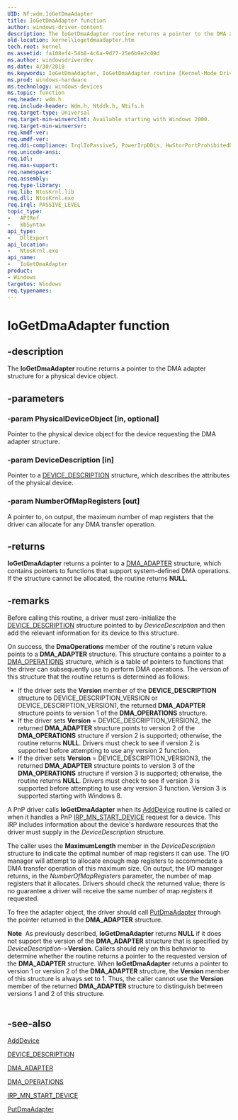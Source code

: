 ```yaml
---
UID: NF:wdm.IoGetDmaAdapter
title: IoGetDmaAdapter function
author: windows-driver-content
description: The IoGetDmaAdapter routine returns a pointer to the DMA adapter structure for a physical device object.
old-location: kernel\iogetdmaadapter.htm
tech.root: kernel
ms.assetid: fa108ef4-54b8-4c6a-9d77-25e6b9e2c09d
ms.author: windowsdriverdev
ms.date: 4/30/2018
ms.keywords: IoGetDmaAdapter, IoGetDmaAdapter routine [Kernel-Mode Driver Architecture], k104_36398d16-2a22-4a85-a260-265aa9c54bbd.xml, kernel.iogetdmaadapter, wdm/IoGetDmaAdapter
ms.prod: windows-hardware
ms.technology: windows-devices
ms.topic: function
req.header: wdm.h
req.include-header: Wdm.h, Ntddk.h, Ntifs.h
req.target-type: Universal
req.target-min-winverclnt: Available starting with Windows 2000.
req.target-min-winversvr: 
req.kmdf-ver: 
req.umdf-ver: 
req.ddi-compliance: IrqlIoPassive5, PowerIrpDDis, HwStorPortProhibitedDDIs
req.unicode-ansi: 
req.idl: 
req.max-support: 
req.namespace: 
req.assembly: 
req.type-library: 
req.lib: NtosKrnl.lib
req.dll: NtosKrnl.exe
req.irql: PASSIVE_LEVEL
topic_type:
-	APIRef
-	kbSyntax
api_type:
-	DllExport
api_location:
-	NtosKrnl.exe
api_name:
-	IoGetDmaAdapter
product:
- Windows
targetos: Windows
req.typenames: 
---
```


# IoGetDmaAdapter function


## -description


The <b>IoGetDmaAdapter</b> routine returns a pointer to the DMA adapter structure for a physical device object.


## -parameters




### -param PhysicalDeviceObject [in, optional]

Pointer to the physical device object for the device requesting the DMA adapter structure.


### -param DeviceDescription [in]

Pointer to a <a href="https://msdn.microsoft.com/library/windows/hardware/ff543107">DEVICE_DESCRIPTION</a> structure, which describes the attributes of the physical device. 


### -param NumberOfMapRegisters [out]

A pointer to, on output, the maximum number of map registers that the driver can allocate for any DMA transfer operation. 


## -returns



<b>IoGetDmaAdapter</b> returns a pointer to a <a href="https://msdn.microsoft.com/library/windows/hardware/ff544062">DMA_ADAPTER</a> structure, which contains pointers to functions that support system-defined DMA operations. If the structure cannot be allocated, the routine returns <b>NULL</b>. 




## -remarks



Before calling this routine, a driver must zero-initialize the <a href="https://msdn.microsoft.com/library/windows/hardware/ff543107">DEVICE_DESCRIPTION</a> structure pointed to by <i>DeviceDescription</i> and then add the relevant information for its device to this structure.

On success, the <b>DmaOperations</b> member of the routine's return value points to a <b>DMA_ADAPTER</b> structure. This structure contains a pointer to a <a href="https://msdn.microsoft.com/library/windows/hardware/ff544071">DMA_OPERATIONS</a> structure, which is a table of pointers to functions that the driver can subsequently use to perform DMA operations. The version of this structure that the routine returns is determined as follows:

<ul>
<li> If the driver sets the <b>Version</b> member of the <b>DEVICE_DESCRIPTION</b> structure to DEVICE_DESCRIPTION_VERSION or DEVICE_DESCRIPTION_VERSION1, the returned <b>DMA_ADAPTER</b> structure points to version 1 of the <b>DMA_OPERATIONS</b> structure.</li>
<li> If the driver sets <b>Version</b> = DEVICE_DESCRIPTION_VERSION2, the returned <b>DMA_ADAPTER</b> structure points to version 2 of the <b>DMA_OPERATIONS</b> structure if version 2 is supported; otherwise, the routine returns <b>NULL</b>. Drivers must check to see if version 2 is supported before attempting to use any version 2 function.</li>
<li>If the driver sets <b>Version</b> = DEVICE_DESCRIPTION_VERSION3, the returned <b>DMA_ADAPTER</b> structure points to version 3 of the <b>DMA_OPERATIONS</b> structure if version 3 is supported; otherwise, the routine returns <b>NULL</b>. Drivers must check to see if version 3 is supported before attempting to use any version 3 function. Version 3 is supported starting with Windows 8.</li>
</ul>
A PnP driver calls <b>IoGetDmaAdapter</b> when its <a href="https://msdn.microsoft.com/library/windows/hardware/ff540521">AddDevice</a> routine is called or when it handles a PnP <a href="https://msdn.microsoft.com/library/windows/hardware/ff551749">IRP_MN_START_DEVICE</a> request for a device. This IRP includes information about the device's hardware resources that the driver must supply in the <i>DeviceDescription</i> structure.

The caller uses the <b>MaximumLength</b> member in the <i>DeviceDescription</i> structure to indicate the optimal number of map registers it can use. The I/O manager will attempt to allocate enough map registers to accommodate a DMA transfer operation of this maximum size. On output, the I/O manager returns, in the <i>NumberOfMapRegisters</i> parameter, the number of map registers that it allocates. Drivers should check the returned value; there is no guarantee a driver will receive the same number of map registers it requested.

To free the adapter object, the driver should call <a href="https://msdn.microsoft.com/library/windows/hardware/ff559965">PutDmaAdapter</a> through the pointer returned in the <b>DMA_ADAPTER</b> structure.

<div class="alert"><b>Note</b>  As previously described, <b>IoGetDmaAdapter</b> returns <b>NULL</b> if it does not support the version of the <b>DMA_ADAPTER</b> structure that is specified by <i>DeviceDescription-</i>&gt;<b>Version</b>. Callers should rely on this behavior to determine whether the routine returns a pointer to the requested version of the <b>DMA_ADAPTER</b> structure. When <b>IoGetDmaAdapter</b> returns a pointer to version 1 or version 2 of the <b>DMA_ADAPTER</b> structure, the <b>Version</b> member of this structure is always set to 1. Thus, the caller cannot use the <b>Version</b> member of the returned <b>DMA_ADAPTER</b> structure to distinguish between versions 1 and 2 of this structure.</div>
<div> </div>



## -see-also




<a href="https://msdn.microsoft.com/library/windows/hardware/ff540521">AddDevice</a>



<a href="https://msdn.microsoft.com/library/windows/hardware/ff543107">DEVICE_DESCRIPTION</a>



<a href="https://msdn.microsoft.com/library/windows/hardware/ff544062">DMA_ADAPTER</a>



<a href="https://msdn.microsoft.com/library/windows/hardware/ff544071">DMA_OPERATIONS</a>



<a href="https://msdn.microsoft.com/library/windows/hardware/ff551749">IRP_MN_START_DEVICE</a>



<a href="https://msdn.microsoft.com/library/windows/hardware/ff559965">PutDmaAdapter</a>
 

 

